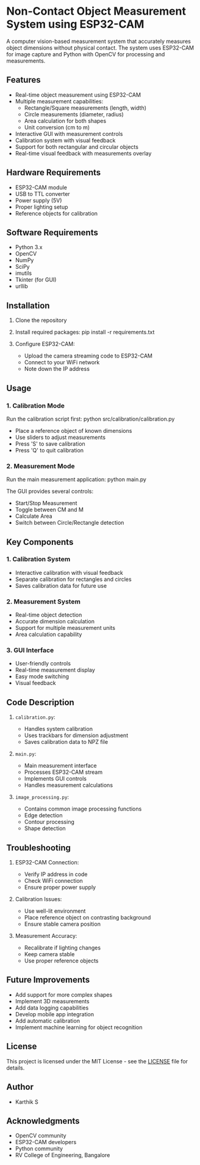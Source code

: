 
# Non-Contact Object Measurement System using ESP32-CAM

A computer vision-based measurement system that accurately measures object dimensions without physical contact. The system uses ESP32-CAM for image capture and Python with OpenCV for processing and measurements.

## Features

- Real-time object measurement using ESP32-CAM
- Multiple measurement capabilities:
  - Rectangle/Square measurements (length, width)
  - Circle measurements (diameter, radius)
  - Area calculation for both shapes
  - Unit conversion (cm to m)
- Interactive GUI with measurement controls
- Calibration system with visual feedback
- Support for both rectangular and circular objects
- Real-time visual feedback with measurements overlay


## Hardware Requirements

- ESP32-CAM module
- USB to TTL converter
- Power supply (5V)
- Proper lighting setup
- Reference objects for calibration

## Software Requirements

- Python 3.x
- OpenCV
- NumPy
- SciPy
- imutils
- Tkinter (for GUI)
- urllib

## Installation

1. Clone the repository

2. Install required packages:
pip install -r requirements.txt

3. Configure ESP32-CAM:
   - Upload the camera streaming code to ESP32-CAM
   - Connect to your WiFi network
   - Note down the IP address

## Usage

### 1. Calibration Mode

Run the calibration script first:
python src/calibration/calibration.py

- Place a reference object of known dimensions
- Use sliders to adjust measurements
- Press 'S' to save calibration
- Press 'Q' to quit calibration

### 2. Measurement Mode

Run the main measurement application:
python main.py

The GUI provides several controls:
- Start/Stop Measurement
- Toggle between CM and M
- Calculate Area
- Switch between Circle/Rectangle detection

## Key Components

### 1. Calibration System
- Interactive calibration with visual feedback
- Separate calibration for rectangles and circles
- Saves calibration data for future use

### 2. Measurement System
- Real-time object detection
- Accurate dimension calculation
- Support for multiple measurement units
- Area calculation capability

### 3. GUI Interface
- User-friendly controls
- Real-time measurement display
- Easy mode switching
- Visual feedback

## Code Description

1. `calibration.py`:
   - Handles system calibration
   - Uses trackbars for dimension adjustment
   - Saves calibration data to NPZ file

2. `main.py`:
   - Main measurement interface
   - Processes ESP32-CAM stream
   - Implements GUI controls
   - Handles measurement calculations

3. `image_processing.py`:
   - Contains common image processing functions
   - Edge detection
   - Contour processing
   - Shape detection

## Troubleshooting

1. ESP32-CAM Connection:
   - Verify IP address in code
   - Check WiFi connection
   - Ensure proper power supply

2. Calibration Issues:
   - Use well-lit environment
   - Place reference object on contrasting background
   - Ensure stable camera position

3. Measurement Accuracy:
   - Recalibrate if lighting changes
   - Keep camera stable
   - Use proper reference objects

## Future Improvements

- Add support for more complex shapes
- Implement 3D measurements
- Add data logging capabilities
- Develop mobile app integration
- Add automatic calibration
- Implement machine learning for object recognition

## License

This project is licensed under the MIT License - see the [LICENSE](LICENSE) file for details.

## Author

- Karthik S

## Acknowledgments

- OpenCV community
- ESP32-CAM developers
- Python community
- RV College of Engineering, Bangalore
